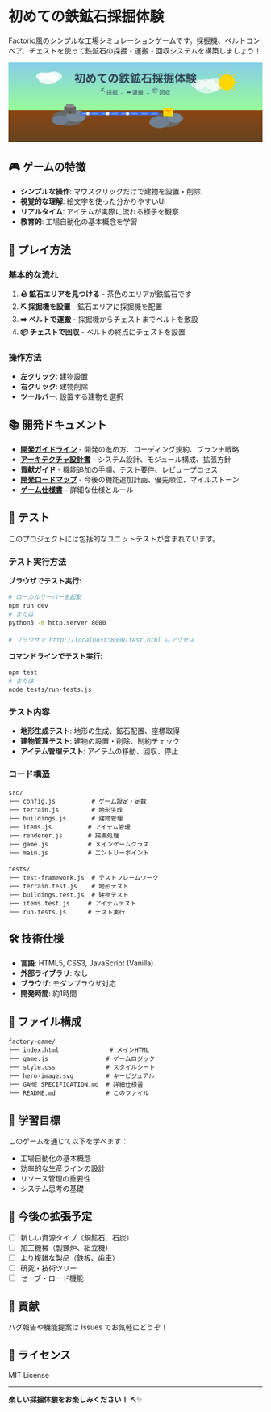 # 初めての鉄鉱石採掘体験

Factorio風のシンプルな工場シミュレーションゲームです。採掘機、ベルトコンベア、チェストを使って鉄鉱石の採掘・運搬・回収システムを構築しましょう！

![ゲーム画面](hero-image.svg)

## 🎮 ゲームの特徴

- **シンプルな操作**: マウスクリックだけで建物を設置・削除
- **視覚的な理解**: 絵文字を使った分かりやすいUI
- **リアルタイム**: アイテムが実際に流れる様子を観察
- **教育的**: 工場自動化の基本概念を学習

## 🚀 プレイ方法

### 基本的な流れ
1. **🪨 鉱石エリアを見つける** - 茶色のエリアが鉄鉱石です
2. **⛏️ 採掘機を設置** - 鉱石エリアに採掘機を配置
3. **➡️ ベルトで運搬** - 採掘機からチェストまでベルトを敷設
4. **📦 チェストで回収** - ベルトの終点にチェストを設置

### 操作方法
- **左クリック**: 建物設置
- **右クリック**: 建物削除
- **ツールバー**: 設置する建物を選択

## 📚 開発ドキュメント

- **[開発ガイドライン](DEVELOPMENT.md)** - 開発の進め方、コーディング規約、ブランチ戦略
- **[アーキテクチャ設計書](ARCHITECTURE.md)** - システム設計、モジュール構成、拡張方針
- **[貢献ガイド](CONTRIBUTING.md)** - 機能追加の手順、テスト要件、レビュープロセス
- **[開発ロードマップ](ROADMAP.md)** - 今後の機能追加計画、優先順位、マイルストーン
- **[ゲーム仕様書](GAME_SPECIFICATION.md)** - 詳細な仕様とルール

## 🧪 テスト

このプロジェクトには包括的なユニットテストが含まれています。

### テスト実行方法

**ブラウザでテスト実行:**
```bash
# ローカルサーバーを起動
npm run dev
# または
python3 -m http.server 8000

# ブラウザで http://localhost:8000/test.html にアクセス
```

**コマンドラインでテスト実行:**
```bash
npm test
# または
node tests/run-tests.js
```

### テスト内容
- **地形生成テスト**: 地形の生成、鉱石配置、座標取得
- **建物管理テスト**: 建物の設置・削除、制約チェック
- **アイテム管理テスト**: アイテムの移動、回収、停止

### コード構造
```
src/
├── config.js          # ゲーム設定・定数
├── terrain.js         # 地形生成
├── buildings.js       # 建物管理
├── items.js          # アイテム管理
├── renderer.js       # 描画処理
├── game.js           # メインゲームクラス
└── main.js           # エントリーポイント

tests/
├── test-framework.js  # テストフレームワーク
├── terrain.test.js    # 地形テスト
├── buildings.test.js  # 建物テスト
├── items.test.js     # アイテムテスト
└── run-tests.js      # テスト実行
```

## 🛠️ 技術仕様

- **言語**: HTML5, CSS3, JavaScript (Vanilla)
- **外部ライブラリ**: なし
- **ブラウザ**: モダンブラウザ対応
- **開発時間**: 約1時間

## 📁 ファイル構成

```
factory-game/
├── index.html              # メインHTML
├── game.js                # ゲームロジック
├── style.css              # スタイルシート
├── hero-image.svg         # キービジュアル
├── GAME_SPECIFICATION.md  # 詳細仕様書
└── README.md              # このファイル
```

## 🎯 学習目標

このゲームを通じて以下を学べます：
- 工場自動化の基本概念
- 効率的な生産ラインの設計
- リソース管理の重要性
- システム思考の基礎

## 🚀 今後の拡張予定

- [ ] 新しい資源タイプ（銅鉱石、石炭）
- [ ] 加工機械（製錬炉、組立機）
- [ ] より複雑な製品（鉄板、歯車）
- [ ] 研究・技術ツリー
- [ ] セーブ・ロード機能

## 🤝 貢献

バグ報告や機能提案は Issues でお気軽にどうぞ！

## 📄 ライセンス

MIT License

---

**楽しい採掘体験をお楽しみください！** ⛏️✨
